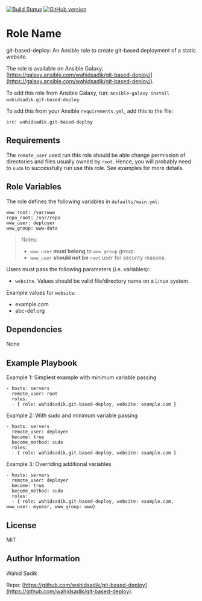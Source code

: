 [![Build Status](https://travis-ci.org/wahidsadik/git-based-deploy.svg?branch=master)](https://travis-ci.org/wahidsadik/git-based-deploy)
[![GitHub version](https://badge.fury.io/gh/wahidsadik%2Fgit-based-deploy.svg)](https://badge.fury.io/gh/wahidsadik%2Fgit-based-deploy)

Role Name
=========

git-based-deploy: An Ansible role to create git-based deployment of a static website.

The role is available on Ansible Galaxy: [https://galaxy.ansible.com/wahidsadik/git-based-deploy/](https://galaxy.ansible.com/wahidsadik/git-based-deploy/).

To add this role from Ansible Galaxy, run: `ansible-galaxy install wahidsadik.git-based-deploy`.

To add this from your Ansible `requirements.yml`, add this to the file:

    src: wahidsadik.git-based-deploy

Requirements
------------

The `remote_user` used run this role should be able change permission of directories and files usually owned by `root`. Hence, you will probably need to `sudo` to successfully run use this role. See examples for more details.

Role Variables
--------------

The role defines the following variables in `defaults/main.yml`:

    www_root: /var/www
    repo_root: /var/repo
    www_user: deployer
    www_group: www-data

>Notes:
>
> - `www_user` **must belong** to `www_group` group.
> - `www_user` **should not be** `root` user for security reasons.

Users must pass the following parameters (i.e. variables):

- `website`. Values should be valid file/directory name on a Linux system.

Example values for `website`:

- example.com
- abc-def.org

Dependencies
------------

None

Example Playbook
----------------

Example 1: Simplest example with minimum variable passing

    - hosts: servers
      remote_user: root
      roles:
      - { role: wahidsadik.git-based-deploy, website: example.com }

 Example 2: With sudo and  minimum variable passing

    - hosts: servers
      remote_user: deployer
      become: true
      become_method: sudo
      roles:
      - { role: wahidsadik.git-based-deploy, website: example.com }

 Example 3: Overriding additional variables

    - hosts: servers
      remote_user: deployer
      become: true
      become_method: sudo
      roles:
      - { role: wahidsadik.git-based-deploy, website: example.com,  www_user: myuser, www_group: www}

License
-------

MIT

Author Information
------------------

Wahid Sadik

Repo: [https://github.com/wahidsadik/git-based-deploy](https://github.com/wahidsadik/git-based-deploy).
